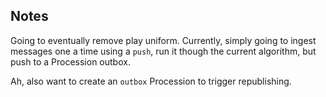 ## Notes

Going to eventually remove play uniform. Currently, simply going to ingest
messages one a time using a `push`, run it though the current algorithm, but
push to a Procession outbox.

Ah, also want to create an `outbox` Procession to trigger republishing.
